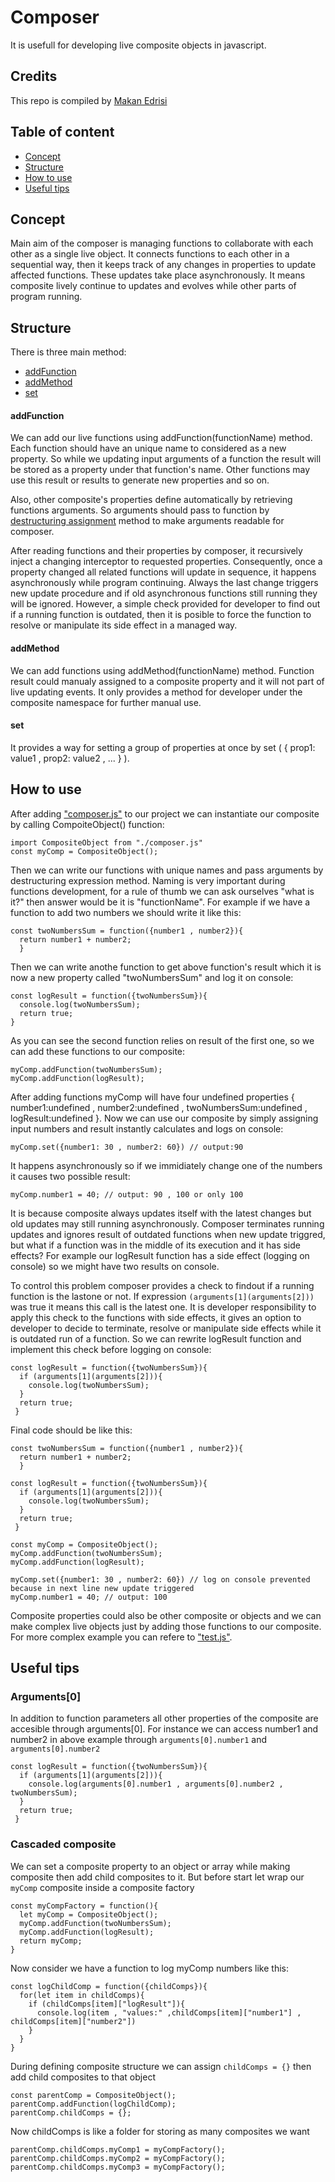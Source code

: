 Composer
==========
It is usefull for developing live composite objects in javascript. 

## Credits

This repo is compiled by [Makan Edrisi](https://github.com/makannew)

## Table of content
- [Concept](https://github.com/makannew/Composer/blob/master/README.md#concept)
- [Structure](https://github.com/makannew/Composer/blob/master/README.md#Structure)
- [How to use](https://github.com/makannew/Composer/blob/master/README.md#How-to-use)
- [Useful tips](https://github.com/makannew/Composer/blob/master/README.md#Useful-tips)

## Concept

Main aim of the composer is managing functions to collaborate with each other as a single live object. It connects functions to each other in a sequential way, then it keeps track of any changes in properties to update affected functions. These updates take place asynchronously. It means composite lively continue to updates and evolves while other parts of program running.

## Structure

There is three main method:

- [addFunction](https://github.com/makannew/Composer/blob/master/README.md#addfunction)
- [addMethod](https://github.com/makannew/Composer/blob/master/README.md#addmethod)
- [set](https://github.com/makannew/Composer/blob/master/README.md#set)

#### addFunction

We can add our live functions using addFunction(functionName) method. Each function should have an unique name to considered as a new property. So while we updating input arguments of a function the result will be stored as a property under that function's name. Other functions may use this result or results to generate new properties and so on.

Also, other composite's properties define automatically by retrieving functions arguments. So arguments should pass to function by [destructuring assignment](https://developer.mozilla.org/en-US/docs/Web/JavaScript/Reference/Operators/Destructuring_assignment) method to make arguments readable for composer.

After reading functions and their properties by composer, it recursively inject a changing interceptor to requested properties. Consequently, once a property changed all related functions will update in sequence, it happens asynchronously while program continuing. Always the last change triggers new update procedure and if old asynchronous functions still running they will be ignored. However, a simple check provided for developer to find out if a running function is outdated, then it is posible to force the function to resolve or manipulate its side effect in a managed way.

#### addMethod

We can add functions using addMethod(functionName) method. Function result could manualy assigned to a composite property and it will not part of live updating events. It only provides a method for developer under the composite namespace for further manual use.

#### set

It provides a way for setting a group of properties at once by set ( { prop1: value1 , prop2: value2 , ... } ).

## How to use

After adding ["composer.js"](composer.js) to our project we can instantiate our composite by calling CompoiteObject() function:
```
import CompositeObject from "./composer.js"
const myComp = CompositeObject();
```
Then we can write our functions with unique names and pass arguments by destructuring expression method. Naming is very important during functions development, for a rule of thumb we can ask ourselves "what is it?" then answer would be it is "functionName".
For example if we have a function to add two numbers we should write it like this:
```
const twoNumbersSum = function({number1 , number2}){
  return number1 + number2;
  }
```
Then we can write anothe function to get above function's result which it is now a new property called "twoNumbersSum" and log it on console:
```
const logResult = function({twoNumbersSum}){
  console.log(twoNumbersSum);
  return true;
}
```
As you can see the second function relies on result of the first one, so we can add these functions to our composite:
```
myComp.addFunction(twoNumbersSum);
myComp.addFunction(logResult);
```
After adding functions myComp will have four undefined properties { number1:undefined , number2:undefined , twoNumbersSum:undefined , logResult:undefined }.
Now we can use our composite by simply assigning input numbers and result instantly calculates and logs on console:
```
myComp.set({number1: 30 , number2: 60}) // output:90
```
It happens asynchronously so if we immidiately change one of the numbers it causes two possible result:
```
myComp.number1 = 40; // output: 90 , 100 or only 100
```
It is because composite always updates itself with the latest changes but old updates may still running asynchronously. Composer terminates running updates and ignores result of outdated functions when new update triggred, but what if a function was in the middle of its execution and it has side effects? For example our logResult function has a side effect (logging on console) so we might have two results on console. 

To control this problem composer provides a check to findout if a running function is the lastone or not. If expression `(arguments[1](arguments[2]))` was true it means this call is the latest one.  It is developer responsibility to apply this check to the functions with side effects, it gives an option to developer to decide to terminate, resolve or manipulate side effects while it is outdated run of a function. So we can rewrite logResult function and implement this check before logging on console:
```
const logResult = function({twoNumbersSum}){
  if (arguments[1](arguments[2])){
    console.log(twoNumbersSum);
  }
  return true;
 }
```
Final code should be like this:
```
const twoNumbersSum = function({number1 , number2}){
  return number1 + number2;
  }
  
const logResult = function({twoNumbersSum}){
  if (arguments[1](arguments[2])){
    console.log(twoNumbersSum);
  }
  return true;
 }
 
const myComp = CompositeObject();
myComp.addFunction(twoNumbersSum);
myComp.addFunction(logResult);

myComp.set({number1: 30 , number2: 60}) // log on console prevented because in next line new update triggered
myComp.number1 = 40; // output: 100
```
Composite properties could also be other composite or objects and we can make complex live objects just by adding those functions to our composite. For more complex example you can refere to ["test.js"](test.js).

## Useful tips

### Arguments[0]

In addition to function parameters all other properties of the composite are accesible through arguments[0]. For instance we can access number1 and number2 in above example through `arguments[0].number1` and `arguments[0].number2`

```
const logResult = function({twoNumbersSum}){
  if (arguments[1](arguments[2])){
    console.log(arguments[0].number1 , arguments[0].number2 , twoNumbersSum);
  }
  return true;
 }
```

### Cascaded composite

We can set a composite property to an object or array while making composite then add child composites to it. But before start let wrap our `myComp` composite inside a composite factory
```
const myCompFactory = function(){
  let myComp = CompositeObject();
  myComp.addFunction(twoNumbersSum);
  myComp.addFunction(logResult);
  return myComp;
}
```
Now consider we have a function to log myComp numbers like this:
```
const logChildComp = function({childComps}){
  for(let item in childComps){
    if (childComps[item]["logResult"]){
      console.log(item , "values:" ,childComps[item]["number1"] , childComps[item]["number2"])
    }
  }
}

```
During defining composite structure we can assign `childComps = {}` then add child composites to that object
```
const parentComp = CompositeObject();
parentComp.addFunction(logChildComp);
parentComp.childComps = {};
```
Now childComps is like a folder for storing as many composites we want
```
parentComp.childComps.myComp1 = myCompFactory();
parentComp.childComps.myComp2 = myCompFactory();
parentComp.childComps.myComp3 = myCompFactory();
```
